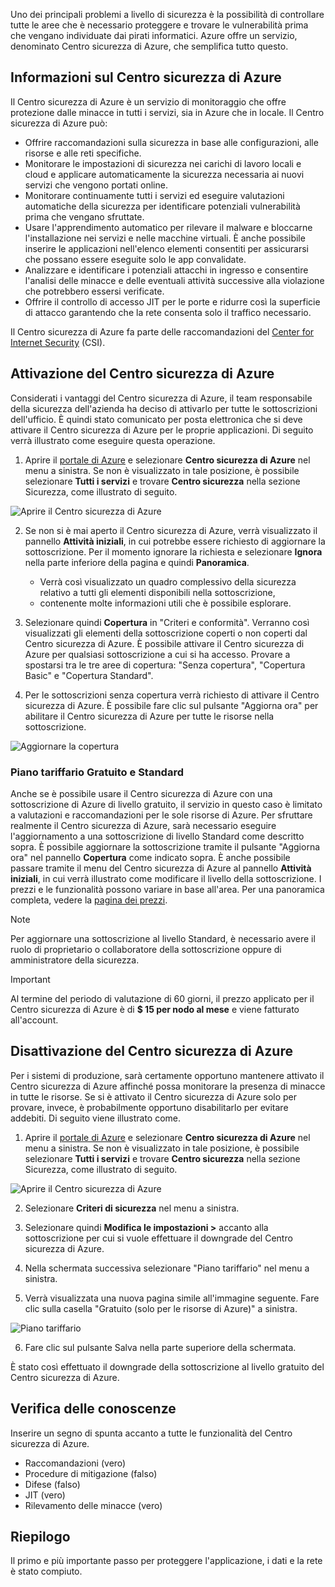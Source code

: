 Uno dei principali problemi a livello di sicurezza è la possibilità di controllare tutte le aree che è necessario proteggere e trovare le vulnerabilità prima che vengano individuate dai pirati informatici. Azure offre un servizio, denominato Centro sicurezza di Azure, che semplifica tutto questo.

## <a name="what-is-azure-security-center"></a>Informazioni sul Centro sicurezza di Azure

Il Centro sicurezza di Azure è un servizio di monitoraggio che offre protezione dalle minacce in tutti i servizi, sia in Azure che in locale. Il Centro sicurezza di Azure può:

- Offrire raccomandazioni sulla sicurezza in base alle configurazioni, alle risorse e alle reti specifiche.
- Monitorare le impostazioni di sicurezza nei carichi di lavoro locali e cloud e applicare automaticamente la sicurezza necessaria ai nuovi servizi che vengono portati online.
- Monitorare continuamente tutti i servizi ed eseguire valutazioni automatiche della sicurezza per identificare potenziali vulnerabilità prima che vengano sfruttate.
- Usare l'apprendimento automatico per rilevare il malware e bloccarne l'installazione nei servizi e nelle macchine virtuali. È anche possibile inserire le applicazioni nell'elenco elementi consentiti per assicurarsi che possano essere eseguite solo le app convalidate.
- Analizzare e identificare i potenziali attacchi in ingresso e consentire l'analisi delle minacce e delle eventuali attività successive alla violazione che potrebbero essersi verificate.
- Offrire il controllo di accesso JIT per le porte e ridurre così la superficie di attacco garantendo che la rete consenta solo il traffico necessario.

Il Centro sicurezza di Azure fa parte delle raccomandazioni del [Center for Internet Security](https://www.cisecurity.org/cis-benchmarks/) (CSI).

## <a name="activating-azure-security-center"></a>Attivazione del Centro sicurezza di Azure

Considerati i vantaggi del Centro sicurezza di Azure, il team responsabile della sicurezza dell'azienda ha deciso di attivarlo per tutte le sottoscrizioni dell'ufficio. È quindi stato comunicato per posta elettronica che si deve attivare il Centro sicurezza di Azure per le proprie applicazioni. Di seguito verrà illustrato come eseguire questa operazione.

1. Aprire il [portale di Azure](https://portal.azure.com?azure-portal=true) e selezionare **Centro sicurezza di Azure** nel menu a sinistra. Se non è visualizzato in tale posizione, è possibile selezionare **Tutti i servizi** e trovare **Centro sicurezza** nella sezione Sicurezza, come illustrato di seguito.

![Aprire il Centro sicurezza di Azure](../media-draft/ASC-Menu.png)

2. Se non si è mai aperto il Centro sicurezza di Azure, verrà visualizzato il pannello **Attività iniziali**, in cui potrebbe essere richiesto di aggiornare la sottoscrizione. Per il momento ignorare la richiesta e selezionare **Ignora** nella parte inferiore della pagina e quindi **Panoramica**.
    - Verrà così visualizzato un quadro complessivo della sicurezza relativo a tutti gli elementi disponibili nella sottoscrizione,
    - contenente molte informazioni utili che è possibile esplorare.

3. Selezionare quindi **Copertura** in "Criteri e conformità". Verranno così visualizzati gli elementi della sottoscrizione coperti o non coperti dal Centro sicurezza di Azure. È possibile attivare il Centro sicurezza di Azure per qualsiasi sottoscrizione a cui si ha accesso. Provare a spostarsi tra le tre aree di copertura: "Senza copertura", "Copertura Basic" e "Copertura Standard".

4. Per le sottoscrizioni senza copertura verrà richiesto di attivare il Centro sicurezza di Azure. È possibile fare clic sul pulsante "Aggiorna ora" per abilitare il Centro sicurezza di Azure per tutte le risorse nella sottoscrizione.

![Aggiornare la copertura](../media-draft/Upgrade-Now.png)

### <a name="free-vs-standard-pricing-tier"></a>Piano tariffario Gratuito e Standard

Anche se è possibile usare il Centro sicurezza di Azure con una sottoscrizione di Azure di livello gratuito, il servizio in questo caso è limitato a valutazioni e raccomandazioni per le sole risorse di Azure. Per sfruttare realmente il Centro sicurezza di Azure, sarà necessario eseguire l'aggiornamento a una sottoscrizione di livello Standard come descritto sopra. È possibile aggiornare la sottoscrizione tramite il pulsante "Aggiorna ora" nel pannello **Copertura** come indicato sopra. È anche possibile passare tramite il menu del Centro sicurezza di Azure al pannello **Attività iniziali**, in cui verrà illustrato come modificare il livello della sottoscrizione. I prezzi e le funzionalità possono variare in base all'area. Per una panoramica completa, vedere la [pagina dei prezzi](https://azure.microsoft.com/en-us/pricing/details/security-center/). 

> [!NOTE]
> Per aggiornare una sottoscrizione al livello Standard, è necessario avere il ruolo di proprietario o collaboratore della sottoscrizione oppure di amministratore della sicurezza.

> [!IMPORTANT]
> Al termine del periodo di valutazione di 60 giorni, il prezzo applicato per il Centro sicurezza di Azure è di **$ 15 per nodo al mese** e viene fatturato all'account.

## <a name="turning-off-azure-security-center"></a>Disattivazione del Centro sicurezza di Azure

Per i sistemi di produzione, sarà certamente opportuno mantenere attivato il Centro sicurezza di Azure affinché possa monitorare la presenza di minacce in tutte le risorse. Se si è attivato il Centro sicurezza di Azure solo per provare, invece, è probabilmente opportuno disabilitarlo per evitare addebiti. Di seguito viene illustrato come.

1. Aprire il [portale di Azure](https://portal.azure.com?azure-portal=true) e selezionare **Centro sicurezza di Azure** nel menu a sinistra. Se non è visualizzato in tale posizione, è possibile selezionare **Tutti i servizi** e trovare **Centro sicurezza** nella sezione Sicurezza, come illustrato di seguito.

![Aprire il Centro sicurezza di Azure](../media-draft/ASC-Menu.png)

2. Selezionare **Criteri di sicurezza** nel menu a sinistra.

3. Selezionare quindi **Modifica le impostazioni >** accanto alla sottoscrizione per cui si vuole effettuare il downgrade del Centro sicurezza di Azure.

4. Nella schermata successiva selezionare "Piano tariffario" nel menu a sinistra.

5. Verrà visualizzata una nuova pagina simile all'immagine seguente. Fare clic sulla casella "Gratuito (solo per le risorse di Azure)" a sinistra.

![Piano tariffario](../media-draft/Pricing-Tier.png)

6. Fare clic sul pulsante Salva nella parte superiore della schermata.

È stato così effettuato il downgrade della sottoscrizione al livello gratuito del Centro sicurezza di Azure.

## <a name="knowledge-check"></a>Verifica delle conoscenze
<!-- TODO: move into yaml --> Inserire un segno di spunta accanto a tutte le funzionalità del Centro sicurezza di Azure.

* Raccomandazioni (vero)
* Procedure di mitigazione (falso)
* Difese (falso)
* JIT (vero)
* Rilevamento delle minacce (vero)

## <a name="summary"></a>Riepilogo

<!-- TODO: need link to module --> Il primo e più importante passo per proteggere l'applicazione, i dati e la rete è stato compiuto. <!--If you want to learn more about Azure Security Center, you can go through the **Protect your resources with Azure Security Center** learning module.-->
